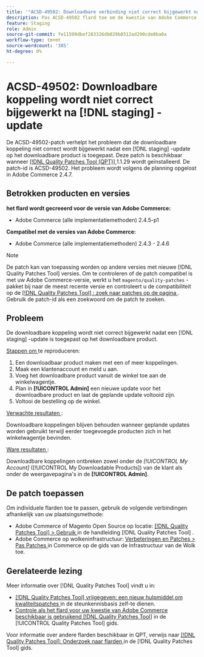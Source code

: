 ```yaml
---
title: '"ACSD-49502: Downloadbare verbinding niet correct bijgewerkt na  [!DNL staging]  update'''
description: Pas ACSD-49502 flard toe om de kwestie van Adobe Commerce te bevestigen waar de downloadbare verbinding niet correct wordt bijgewerkt nadat de a [!DNL staging]  update op het downloadbare product wordt toegepast.
feature: Staging
role: Admin
source-git-commit: fe11599dbef283326db029b0312ad290cde0ba0a
workflow-type: tm+mt
source-wordcount: '385'
ht-degree: 0%

---
```


# ACSD-49502: Downloadbare koppeling wordt niet correct bijgewerkt na [!DNL staging] -update

De ACSD-49502-patch verhelpt het probleem dat de downloadbare koppeling niet correct wordt bijgewerkt nadat een [!DNL staging] -update op het downloadbare product is toegepast. Deze patch is beschikbaar wanneer [[!DNL Quality Patches Tool (QPT)] ](https://experienceleague.adobe.com/en/docs/commerce-knowledge-base/kb/announcements/commerce-announcements/magento-quality-patches-released-new-tool-to-self-serve-quality-patches) 1.1.29 wordt geïnstalleerd. De patch-id is ACSD-49502. Het probleem wordt volgens de planning opgelost in Adobe Commerce 2.4.7.

## Betrokken producten en versies

**het flard wordt gecreeerd voor de versie van Adobe Commerce:**

* Adobe Commerce (alle implementatiemethoden) 2.4.5-p1

**Compatibel met de versies van Adobe Commerce:**

* Adobe Commerce (alle implementatiemethoden) 2.4.3 - 2.4.6

>[!NOTE]
>
>De patch kan van toepassing worden op andere versies met nieuwe [!DNL Quality Patches Tool] versies. Om te controleren of de patch compatibel is met uw Adobe Commerce-versie, werkt u het `magento/quality-patches` -pakket bij naar de meest recente versie en controleert u de compatibiliteit op de [[!DNL Quality Patches Tool] : zoek naar patches op de pagina ](https://experienceleague.adobe.com/tools/commerce-quality-patches/index.html) . Gebruik de patch-id als een zoekwoord om de patch te zoeken.

## Probleem

De downloadbare koppeling wordt niet correct bijgewerkt nadat een [!DNL staging] -update is toegepast op het downloadbare product.

<u> Stappen om </u> te reproduceren:

1. Een downloadbaar product maken met een of meer koppelingen.
1. Maak een klantenaccount en meld u aan.
1. Voeg het downloadbare product vanuit de winkel toe aan de winkelwagentje.
1. Plan in **[!UICONTROL Admin]** een nieuwe update voor het downloadbare product en laat de geplande update voltooid zijn.
1. Voltooi de bestelling op de winkel.

<u> Verwachte resultaten </u>:

Downloadbare koppelingen blijven behouden wanneer geplande updates worden gebruikt terwijl eerder toegevoegde producten zich in het winkelwagentje bevinden.

<u> Ware resultaten </u>:

Downloadbare koppelingen ontbreken zowel onder de *[!UICONTROL My Account]* ([!UICONTROL My Downloadable Products]) van de klant als onder de weergavepagina&#39;s in de **[!UICONTROL Admin]**.

## De patch toepassen

Om individuele flarden toe te passen, gebruik de volgende verbindingen afhankelijk van uw plaatsingsmethode:

* Adobe Commerce of Magento Open Source op locatie: [[!DNL Quality Patches Tool]  > Gebruik ](/help/tools/quality-patches-tool/usage.md) in de handleiding [!DNL Quality Patches Tool] .
* Adobe Commerce op wolkeninfrastructuur: [ Verbeteringen en Patches > Pas Patches ](https://experienceleague.adobe.com/docs/commerce-cloud-service/user-guide/develop/upgrade/apply-patches.html) in Commerce op de gids van de Infrastructuur van de Wolk toe.

## Gerelateerde lezing

Meer informatie over [!DNL Quality Patches Tool] vindt u in:

* [[!DNL Quality Patches Tool]  vrijgegeven: een nieuw hulpmiddel om kwaliteitspatches ](https://experienceleague.adobe.com/en/docs/commerce-knowledge-base/kb/announcements/commerce-announcements/magento-quality-patches-released-new-tool-to-self-serve-quality-patches) in de steunkennisbasis zelf-te dienen.
* [ Controle als het flard voor uw kwestie van Adobe Commerce beschikbaar is gebruikend  [!DNL Quality Patches Tool]](/help/tools/quality-patches-tool/patches-available-in-qpt/check-patch-for-magento-issue-with-magento-quality-patches.md) in de [!UICONTROL Quality Patches Tool] gids.


Voor informatie over andere flarden beschikbaar in QPT, verwijs naar [[!DNL Quality Patches Tool]: Onderzoek naar flarden ](https://experienceleague.adobe.com/tools/commerce-quality-patches/index.html) in de [!DNL Quality Patches Tool] gids.
